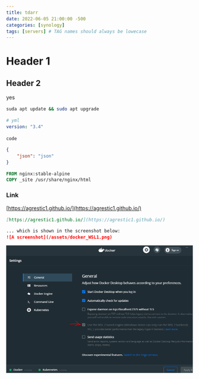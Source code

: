 ```yaml
---
title: tdarr
date: 2022-06-05 21:00:00 -500
categories: [synology]
tags: [servers] # TAG names should always be lowecase
---
```


# Header 1

## Header 2

yes

```bash
suda apt update && sudo apt upgrade
```

```yml
# yml
version: "3.4"
```

`code`

```json
{
    "json": "json"
}
```

```dockerfile
FROM nginx:stable-alpine
COPY _site /usr/share/nginx/html
```

### Link

[https://agrestic1.github.io/](https://agrestic1.github.io/)

```markdown
[https://agrestic1.github.io/](https://agrestic1.github.io/)
```


```markdown
... which is shown in the screenshot below:
![A screenshot](/assets/docker_WSL1.png)
```
![A screenshot](/assets/docker_WSL1.png)
